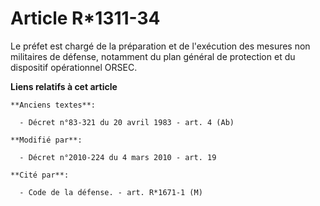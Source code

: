 # Article R*1311-34

Le préfet est chargé de la préparation et de l'exécution des mesures non militaires de défense, notamment du plan général de
protection et du dispositif opérationnel ORSEC.

**Liens relatifs à cet article**

	**Anciens textes**:

	  - Décret n°83-321 du 20 avril 1983 - art. 4 (Ab)

	**Modifié par**:

	  - Décret n°2010-224 du 4 mars 2010 - art. 19

	**Cité par**:

	  - Code de la défense. - art. R*1671-1 (M)
